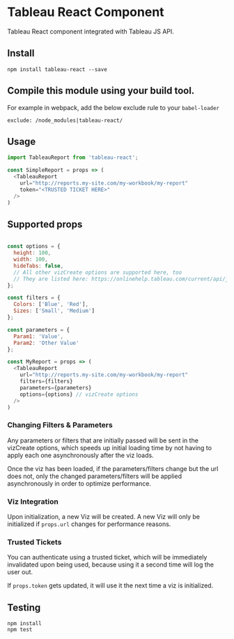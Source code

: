 # Tableau React Component
Tableau React component integrated with Tableau JS API.

## Install

```
npm install tableau-react --save
```

## Compile this module using your build tool.
 For example in webpack, add the below exclude rule to your `babel-loader`
 
```
exclude: /node_modules|tableau-react/
```

## Usage
```js
import TableauReport from 'tableau-react';

const SimpleReport = props => (
  <TableauReport
    url="http://reports.my-site.com/my-workbook/my-report"
    token="<TRUSTED TICKET HERE>"
  />
)
```

## Supported props
```js

const options = {
  height: 100,
  width: 100,
  hideTabs: false,
  // All other vizCreate options are supported here, too
  // They are listed here: https://onlinehelp.tableau.com/current/api/js_api/en-us/JavaScriptAPI/js_api_ref.htm#ref_head_9
};

const filters = {
  Colors: ['Blue', 'Red'],
  Sizes: ['Small', 'Medium']
};

const parameters = {
  Param1: 'Value',
  Param2: 'Other Value'
};

const MyReport = props => (
  <TableauReport
    url="http://reports.my-site.com/my-workbook/my-report"
    filters={filters}
    parameters={parameters}
    options={options} // vizCreate options
  />
)
```

### Changing Filters & Parameters

Any parameters or filters that are initially passed will be sent in the
vizCreate options, which speeds up initial loading time by not having to apply
each one asynchronously after the viz loads.

Once the viz has been loaded, if the parameters/filters change but the url
does not, only the changed parameters/filters will be applied asynchronously in
order to optimize performance.


### Viz Integration
Upon initialization, a new Viz will be created. A new Viz will only be
initialized if `props.url` changes for performance reasons.

### Trusted Tickets

You can authenticate using a trusted ticket, which will be immediately
invalidated upon being used, because using it a second time will log the user
out.

If `props.token` gets updated, it will use it the next time a viz is initialized.

## Testing
```
npm install
npm test
```
